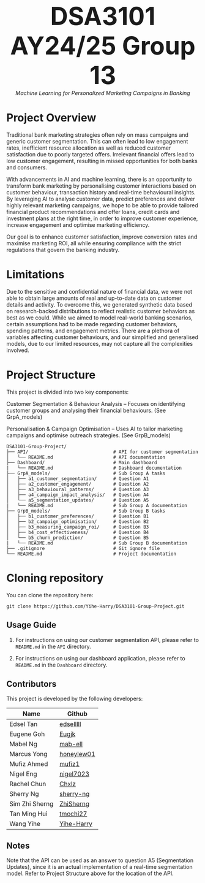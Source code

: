 <p align="center">
  <strong style="font-size:64px;">DSA3101 AY24/25 Group 13</strong> <br>
  <em>Machine Learning for Personalized Marketing Campaigns in Banking</em> <br>
</p>

# Project Overview
Traditional bank marketing strategies often rely on mass campaigns and generic customer segmentation. This can often lead to low engagement rates, inefficient resource allocation as well as reduced customer satisfaction due to poorly targeted offers. Irrelevant financial offers lead to low customer engagement, resulting in missed opportunities for both banks and consumers.

With advancements in AI and machine learning, there is an opportunity to transform bank marketing by personalising customer interactions based on customer behaviour, transaction history and real-time behavioural insights. By leveraging AI to analyse customer data, predict preferences and deliver highly relevant marketing campaigns, we hope to be able to provide tailored financial product recommendations and offer loans, credit cards and investment plans at the right time, in order to improve customer experience, increase engagement and optimise marketing efficiency.

Our goal is to enhance customer satisfaction, improve conversion rates and maximise marketing ROI, all while ensuring compliance with the strict regulations that govern the banking industry.

# Limitations
Due to the sensitive and confidential nature of financial data, we were not able to obtain large amounts of real and up-to-date data on customer details and activity. To overcome this, we generated synthetic data based on research-backed distributions to reflect realistic customer behaviors as best as we could. While we aimed to model real-world banking scenarios, certain assumptions had to be made regarding customer behaviors, spending patterns, and engagement metrics. There are a plethora of variables affecting customer behaviours, and our simplified and generalised models, due to our limited resources, may not capture all the complexities involved. 

# Project Structure
This project is divided into two key components:

Customer Segmentation & Behaviour Analysis – Focuses on identifying customer groups and analysing their financial behaviours. (See GrpA_models)

Personalisation & Campaign Optimisation – Uses AI to tailor marketing campaigns and optimise outreach strategies. (See GrpB_models)

```
DSA3101-Group-Project/
├── API/                               # API for customer segmentation
│   └── README.md                      # API documentation
├── Dashboard/                         # Main dashboard
|   └── README.md                      # Dashboard documentation
├── GrpA_models/                       # Sub Group A tasks
│   ├── a1_customer_segmentation/      # Question A1
│   ├── a2_customer_engagement/        # Question A2
│   ├── a3_behavioural_patterns/       # Question A3
│   ├── a4_campaign_impact_analysis/   # Question A4
│   └── a5_segmentation_updates/       # Question A5
|   └── README.md                      # Sub Group A documentation
├── GrpB_models/                       # Sub Group B tasks
│   ├── b1_customer_preferences/       # Question B1
│   ├── b2_campaign_optimisation/      # Question B2
│   ├── b3_measuring_campaign_roi/     # Question B3
│   ├── b4_cost_effectiveness/         # Question B4
│   └── b5_churn_prediction/           # Question B5
|   └── README.md                      # Sub Group B documentation
├── .gitignore                         # Git ignore file
└── README.md                          # Project documentation
```

# Cloning repository

You can clone the repository here:
```
git clone https://github.com/Yihe-Harry/DSA3101-Group-Project.git
```

<h2>Usage Guide</h2>

1. For instructions on using our customer segmentation API, please refer to ```README.md``` in the ```API``` directory.

2. For instructions on using our dashboard application, please refer to ```README.md``` in the ```Dashboard``` directory.

<h2>Contributors</h2>
This project is developed by the following developers:<br>

| Name            | Github                                      |
|-----------------|---------------------------------------------|
| Edsel Tan       | [edselllll](https://github.com/edselllll)   |
| Eugene Goh      | [Eugjk](https://github.com/Eugjk)           |
| Mabel Ng        | [mab-ell](https://github.com/mab-ell)       |
| Marcus Yong     | [honeylew01](https://github.com/honeylew01) |
| Mufiz Ahmed     | [mufiz1](https://github.com/mufiz1)         |
| Nigel Eng       | [nigel7023](https://github.com/nigel7023)   |
| Rachel Chun     | [Chxlz](https://github.com/Chxlz)           |
| Sherry Ng       | [sherry-ng](https://github.com/sherry-ng)   |
| Sim Zhi Sherng  | [ZhiSherng](https://github.com/ZhiSherng)   |
| Tan Ming Hui    | [tmochi27](https://github.com/tmochi27)     |
| Wang Yihe       | [Yihe-Harry](https://github.com/Yihe-Harry) |

<h2>Notes</h2>
Note that the API can be used as an answer to question A5 (Segmentation Updates), since it is an actual implementation of a real-time segmentation model. Refer to Project Structure above for the location of the API.
